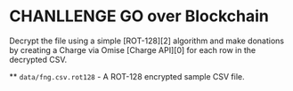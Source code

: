 # CHANLLENGE GO over Blockchain

Decrypt the file using a simple [ROT-128][2] algorithm and make donations by creating a Charge via Omise [Charge 
API][0] for each row in the decrypted CSV.

** `data/fng.csv.rot128` - A ROT-128 encrypted sample CSV file.
